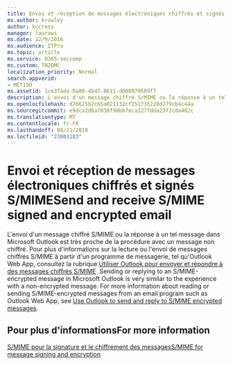 ```yaml
---
title: Envoi et réception de messages électroniques chiffrés et signés S/MIME
ms.author: krowley
author: kccross
manager: laurawi
ms.date: 12/9/2016
ms.audience: ITPro
ms.topic: article
ms.service: O365-seccomp
ms.custom: TN2DMC
localization_priority: Normal
search.appverid:
- MET150
ms.assetid: 1ce37ada-0a80-4b47-8611-d008979589ff
description: L'envoi d'un message chiffré S/MIME ou la réponse à un tel message dans Microsoft Outlook est très proche de la procédure avec un message non chiffré.
ms.openlocfilehash: d70625b2c65a021132cf251f35228d279cb4c44a
ms.sourcegitcommit: e9dca2d6a7838f98bb7eca127fdda2372cda402c
ms.translationtype: MT
ms.contentlocale: fr-FR
ms.lasthandoff: 08/21/2018
ms.locfileid: "23003183"
---
```

# <a name="send-and-receive-smime-signed-and-encrypted-email"></a><span data-ttu-id="cb7f2-103">Envoi et réception de messages électroniques chiffrés et signés S/MIME</span><span class="sxs-lookup"><span data-stu-id="cb7f2-103">Send and receive S/MIME signed and encrypted email</span></span>

<span data-ttu-id="cb7f2-p101">L'envoi d'un message chiffré S/MIME ou la réponse à un tel message dans Microsoft Outlook est très proche de la procédure avec un message non chiffré. Pour plus d'informations sur la lecture ou l'envoi de messages chiffrés S/MIME à partir d'un programme de messagerie, tel qu'Outlook Web App, consultez la rubrique [Utiliser Outlook pour envoyer et répondre à des messages chiffrés S/MIME](https://go.microsoft.com/fwlink/p/?LinkId=392520) .</span><span class="sxs-lookup"><span data-stu-id="cb7f2-p101">Sending or replying to an S/MIME-encrypted message in Microsoft Outlook is very similar to the experience with a non-encrypted message. For more information about reading or sending S/MIME-encrypted messages from an email program such as Outlook Web App, see [Use Outlook to send and reply to S/MIME encrypted messages](https://go.microsoft.com/fwlink/p/?LinkId=392520).</span></span>
  
## <a name="for-more-information"></a><span data-ttu-id="cb7f2-106">Pour plus d'informations</span><span class="sxs-lookup"><span data-stu-id="cb7f2-106">For more information</span></span>

[<span data-ttu-id="cb7f2-107">S/MIME pour la signature et le chiffrement des messages</span><span class="sxs-lookup"><span data-stu-id="cb7f2-107">S/MIME for message signing and encryption</span></span>](s-mime-for-message-signing-and-encryption.md)
  

